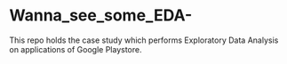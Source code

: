 # Wanna_see_some_EDA-
This repo holds the case study which performs Exploratory Data Analysis on applications of Google Playstore.

